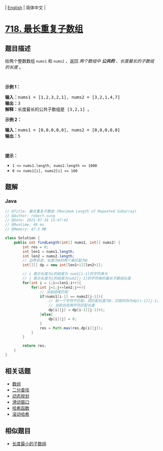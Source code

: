 
| [English](README_EN.md) | 简体中文 |

# [718. 最长重复子数组](https://leetcode.cn//problems/maximum-length-of-repeated-subarray/)

## 题目描述

<p>给两个整数数组&nbsp;<code>nums1</code>&nbsp;和&nbsp;<code>nums2</code>&nbsp;，返回 <em>两个数组中 <strong>公共的</strong> 、长度最长的子数组的长度&nbsp;</em>。</p>

<p>&nbsp;</p>

<p><strong>示例 1：</strong></p>

<pre>
<strong>输入：</strong>nums1 = [1,2,3,2,1], nums2 = [3,2,1,4,7]
<strong>输出：</strong>3
<strong>解释：</strong>长度最长的公共子数组是 [3,2,1] 。
</pre>

<p><strong>示例 2：</strong></p>

<pre>
<strong>输入：</strong>nums1 = [0,0,0,0,0], nums2 = [0,0,0,0,0]
<strong>输出：</strong>5
</pre>

<p>&nbsp;</p>

<p><strong>提示：</strong></p>

<ul>
	<li><code>1 &lt;= nums1.length, nums2.length &lt;= 1000</code></li>
	<li><code>0 &lt;= nums1[i], nums2[i] &lt;= 100</code></li>
</ul>


## 题解


### Java

```Java
// @Title: 最长重复子数组 (Maximum Length of Repeated Subarray)
// @Author: robert.sunq
// @Date: 2021-07-18 15:47:42
// @Runtime: 46 ms
// @Memory: 47.5 MB

class Solution {
    public int findLength(int[] nums1, int[] nums2) {
        int res = 0;
        int len1 = nums1.length;
        int len2 = nums2.length;
        // 边界状态，长度为0的两个串匹配为0
        int[][] dp = new int[len1+1][len2+1];

        // i 表示长度为i的结尾为 num1[i-1]的字符串与
        // j 表示长度为j的结尾为num2[j-1]的字符串的最长子数组长度
        for(int i = 1;i<=len1;i++){
            for(int j=1;j<=len2;j++){
                // 当前结尾匹配
                if(nums1[i-1] == nums2[j-1]){
                    // 前一个字符不匹配，则匹配长度为0，匹配时则为dp[i-1][j-1]故不需要区分， + 1 表示加上当前匹配字符
                    // 当前状态两字符匹配长度
                    dp[i][j] = dp[i-1][j-1]+1;
                }else{
                    dp[i][j] = 0;
                }
                res = Math.max(res,dp[i][j]);
            }
        }

        return res;
    }
}
```



## 相关话题

- [数组](https://leetcode.cn//tag/array)
- [二分查找](https://leetcode.cn//tag/binary-search)
- [动态规划](https://leetcode.cn//tag/dynamic-programming)
- [滑动窗口](https://leetcode.cn//tag/sliding-window)
- [哈希函数](https://leetcode.cn//tag/hash-function)
- [滚动哈希](https://leetcode.cn//tag/rolling-hash)

## 相似题目


- [长度最小的子数组](../minimum-size-subarray-sum/README.md)
